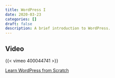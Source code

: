 ```yaml
---
title: WordPress I
date: 2020-03-23
categories: []
draft: false
description: A brief introduction to WordPress.
---
```


## Video

{{< vimeo 400044741 >}}

[Learn WordPress from Scratch](https://www.linkedin.com/learning/wordpress-5-essential-training/how-wordpress-works)